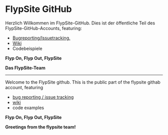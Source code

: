 # FlypSite GitHub

Herzlich Willkommen im FlypSite-GitHub. Dies ist der öffentliche Teil des FlypSite-GitHub-Accounts, featuring:

* [Bugreporting/Issuetracking.](../../issues)
* [Wiki](../../wiki)
* Codebeispiele

**Flyp On, Flyp Out, FlypSite**

**Das FlypSite-Team**

---

Welcome to the FlypSite github. This is the public part of the flypsite githab account, featuring

* [bug reporting / issue tracking](../../issues)
* [wiki](../../wiki)
* code examples

**Flyp On, Flyp Out, FlypSite**

**Greetings from the flypsite team!**
